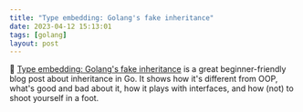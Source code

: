 ```yaml
---
title: "Type embedding: Golang's fake inheritance"
date: 2023-04-12 15:13:01
tags: [golang]
layout: post
---
```


📝 [Type embedding: Golang's fake inheritance](https://www.dolthub.com/blog/2023-02-22-golangs-fake-inheritance/) is a great beginner-friendly blog post about inheritance in Go. It shows how it's different from OOP, what's good and bad about it, how it plays with interfaces, and how (not) to shoot yourself in a foot.
